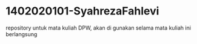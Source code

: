 # 1402020101-SyahrezaFahlevi
repository untuk mata kuliah DPW, akan di gunakan selama mata kuliah ini berlangsung
